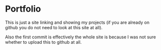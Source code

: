 # Portfolio

This is just a site linking and showing my projects (if you are already on github you do not need to look at this site at all).

Also the first commit is effectively the whole site is because I was not sure whether to upload this to github at all.